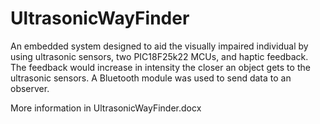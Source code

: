 ﻿# UltrasonicWayFinder
An embedded system designed to aid the visually impaired individual by using ultrasonic sensors, two PIC18F25k22 MCUs, and haptic feedback. The feedback would increase in intensity the closer an object gets to the ultrasonic sensors. A Bluetooth module was used to send data to an observer.

More information in UltrasonicWayFinder.docx